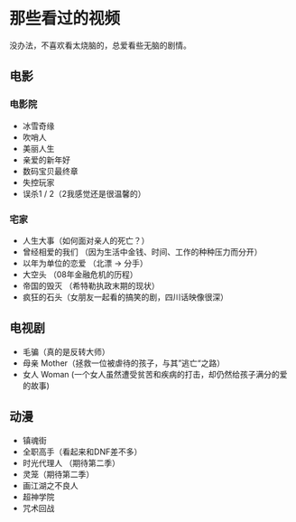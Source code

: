 # 那些看过的视频

没办法，不喜欢看太烧脑的，总爱看些无脑的剧情。

## 电影

### 电影院

- 冰雪奇缘
- 吹哨人
- 美丽人生
- 亲爱的新年好
- 数码宝贝最终章
- 失控玩家
- 误杀1 / 2（2我感觉还是很温馨的）

### 宅家

- 人生大事（如何面对亲人的死亡？）
- 曾经相爱的我们 （因为生活中金钱、时间、工作的种种压力而分开）
- 以年为单位的恋爱 （北漂 -> 分手）
- 大空头 （08年金融危机的历程）
- 帝国的毁灭 （希特勒执政末期的现状）
- 疯狂的石头（女朋友一起看的搞笑的剧，四川话映像很深）

## 电视剧

- 毛骗（真的是反转大师）
- 母亲 Mother（拯救一位被虐待的孩子，与其”逃亡“之路）
- 女人 Woman (一个女人虽然遭受贫苦和疾病的打击，却仍然给孩子满分的爱的故事)

## 动漫

- 镇魂街
- 全职高手（看起来和DNF差不多）
- 时光代理人 （期待第二季）
- 灵笼（期待第二季）
- 画江湖之不良人
- 超神学院
- 咒术回战
